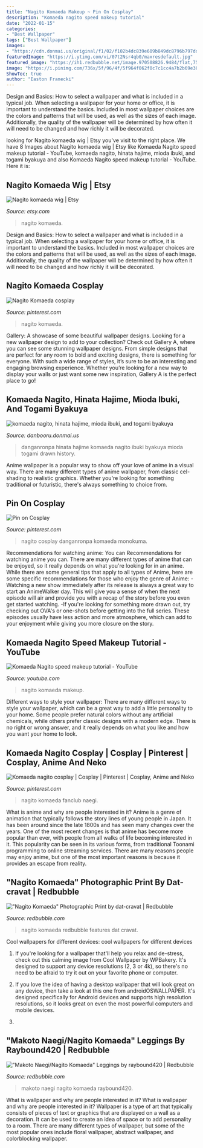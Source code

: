 ```yaml
---
title: "Nagito Komaeda Makeup ~ Pin On Cosplay"
description: "Komaeda nagito speed makeup tutorial"
date: "2022-01-15"
categories:
- "Best Wallpaper"
tags: ["Best Wallpaper"]
images:
- "https://cdn.donmai.us/original/f1/02/f102b4dc839e609b849dc8796b797dd0.png"
featuredImage: "https://i.ytimg.com/vi/07t2Nsr4qb0/maxresdefault.jpg"
featured_image: "https://ih1.redbubble.net/image.970508826.9484/flat,750x1000,075,t.jpg"
image: "https://i.pinimg.com/736x/5f/96/4f/5f964f062f0c7c1cc4a7b2b69e38cd81.jpg"
ShowToc: true
author: "Easton Franecki"
---
```



Design and Basics: How to select a wallpaper and what is included in a typical job.
When selecting a wallpaper for your home or office, it is important to understand the basics. Included in most wallpaper choices are the colors and patterns that will be used, as well as the sizes of each image. Additionally, the quality of the wallpaper will be determined by how often it will need to be changed and how richly it will be decorated.

	

		
looking for Nagito komaeda wig | Etsy you've visit to the right place. We have 8 Images about Nagito komaeda wig | Etsy like Komaeda Nagito speed makeup tutorial - YouTube, komaeda nagito, hinata hajime, mioda ibuki, and togami byakuya and also Komaeda Nagito speed makeup tutorial - YouTube. Here it is:
		
    
## Nagito Komaeda Wig | Etsy

<img loading=lazy src="https://i.etsystatic.com/26387766/r/il/2bcf2c/3115167621/il_1588xN.3115167621_q71h.jpg" onerror="this.onerror=null;this.src='https://tse4.mm.bing.net/th?id=OIP.oGC-nSh88UUWA3T5HN4a8QHaKX&amp;pid=15.1';" alt="Nagito komaeda wig | Etsy">

_Source: etsy.com_

>nagito komaeda. 

	

Design and Basics: How to select a wallpaper and what is included in a typical job.
When selecting a wallpaper for your home or office, it is important to understand the basics. Included in most wallpaper choices are the colors and patterns that will be used, as well as the sizes of each image. Additionally, the quality of the wallpaper will be determined by how often it will need to be changed and how richly it will be decorated.

    
## Nagito Komaeda Cosplay

<img loading=lazy src="https://i.pinimg.com/736x/5f/96/4f/5f964f062f0c7c1cc4a7b2b69e38cd81.jpg" onerror="this.onerror=null;this.src='https://tse1.mm.bing.net/th?id=OIP.MvH4km6myrEfLW7NWd1unwHaKq&amp;pid=15.1';" alt="Nagito Komaeda cosplay">

_Source: pinterest.com_

>nagito komaeda. 

	

Gallery: A showcase of some beautiful wallpaper designs.
Looking for a new wallpaper design to add to your collection? Check out Gallery A, where you can see some stunning wallpaper designs. From simple designs that are perfect for any room to bold and exciting designs, there is something for everyone. With such a wide range of styles, it’s sure to be an interesting and engaging browsing experience. Whether you’re looking for a new way to display your walls or just want some new inspiration, Gallery A is the perfect place to go!





	
	
    
## Komaeda Nagito, Hinata Hajime, Mioda Ibuki, And Togami Byakuya

<img loading=lazy src="https://cdn.donmai.us/original/f1/02/f102b4dc839e609b849dc8796b797dd0.png" onerror="this.onerror=null;this.src='https://tse2.mm.bing.net/th?id=OIP.8QK03IOeYJuEnch5a3l90AHaIJ&amp;pid=15.1';" alt="komaeda nagito, hinata hajime, mioda ibuki, and togami byakuya">

_Source: danbooru.donmai.us_

>danganronpa hinata hajime komaeda nagito ibuki byakuya mioda togami drawn history. 

	

Anime wallpaper is a popular way to show off your love of anime in a visual way. There are many different types of anime wallpaper, from classic cel-shading to realistic graphics. Whether you're looking for something traditional or futuristic, there's always something to choice from.

    
## Pin On Cosplay

<img loading=lazy src="https://i.pinimg.com/originals/0a/7b/f4/0a7bf408c03649346c9904341658ca80.jpg" onerror="this.onerror=null;this.src='https://tse2.mm.bing.net/th?id=OIP.2GzasdDe8yNmKF9-O1nn-AHaLI&amp;pid=15.1';" alt="Pin on Cosplay">

_Source: pinterest.com_

>nagito cosplay danganronpa komaeda monokuma. 

	

Recommendations for watching anime: You can
Recommendations for watching anime you can. There are many different types of anime that can be enjoyed, so it really depends on what you're looking for in an anime. While there are some general tips that apply to all types of Anime, here are some specific recommendations for those who enjoy the genre of Anime: 
-Watching a new show immediately after its release is always a great way to start an AnimeWalker day. This will give you a sense of when the next episode will air and provide you with a recap of the story before you even get started watching. 
-If you're looking for something more drawn out, try checking out OVA's or one-shots before getting into the full series. These episodes usually have less action and more atmosphere, which can add to your enjoyment while giving you more closure on the story.

    
## Komaeda Nagito Speed Makeup Tutorial - YouTube

<img loading=lazy src="https://i.ytimg.com/vi/07t2Nsr4qb0/maxresdefault.jpg" onerror="this.onerror=null;this.src='https://tse4.mm.bing.net/th?id=OIP.oqWMa8RsrLf7OUlJ-E9YkQHaEK&amp;pid=15.1';" alt="Komaeda Nagito speed makeup tutorial - YouTube">

_Source: youtube.com_

>nagito komaeda makeup. 

	

Different ways to style your wallpaper:
There are many different ways to style your wallpaper, which can be a great way to add a little personality to your home. Some people prefer natural colors without any artificial chemicals, while others prefer classic designs with a modern edge. There is no right or wrong answer, and it really depends on what you like and how you want your home to look.

    
## Komaeda Nagito Cosplay | Cosplay | Pinterest | Cosplay, Anime And Neko

<img loading=lazy src="https://i.pinimg.com/736x/4d/f0/42/4df0426f43b3e512dbf06e0a53add779--anime-cosplay-awesome.jpg" onerror="this.onerror=null;this.src='https://tse3.mm.bing.net/th?id=OIP.Mbm3_l920AC_wr3ae94GBwHaLI&amp;pid=15.1';" alt="Komaeda nagito cosplay | Cosplay | Pinterest | Cosplay, Anime and Neko">

_Source: pinterest.com_

>nagito komaeda fanclub naegi. 

	

What is anime and why are people interested in it?
Anime is a genre of animation that typically follows the story lines of young people in Japan. It has been around since the late 1800s and has seen many changes over the years. One of the most recent changes is that anime has become more popular than ever, with people from all walks of life becoming interested in it. This popularity can be seen in its various forms, from traditional Toonami programming to online streaming services. There are many reasons people may enjoy anime, but one of the most important reasons is because it provides an escape from reality.

    
## &quot;Nagito Komaeda&quot; Photographic Print By Dat-cravat | Redbubble

<img loading=lazy src="https://ih1.redbubble.net/image.634467486.1343/flat,750x,075,f-pad,750x1000,f8f8f8.jpg" onerror="this.onerror=null;this.src='https://tse2.mm.bing.net/th?id=OIP.3gg4EeCxrTnIE1j-5LcwkQHaJ4&amp;pid=15.1';" alt="&quot;Nagito Komaeda&quot; Photographic Print by dat-cravat | Redbubble">

_Source: redbubble.com_

>nagito komaeda redbubble features dat cravat. 

	

Cool wallpapers for different devices:
cool wallpapers for different devices 

1. If you're looking for a wallpaper that'll help you relax and de-stress, check out this calming image from Cool Wallpaper by WPBakery. It's designed to support any device resolutions (2, 3 or 4k), so there's no need to be afraid to try it out on your favorite phone or computer.

2. If you love the idea of having a desktop wallpaper that will look great on any device, then take a look at this one from androidOSWALLPAPER. It's designed specifically for Android devices and supports high resolution resolutions, so it looks great on even the most powerful computers and mobile devices.

3.

    
## &quot;Makoto Naegi/Nagito Komaeda&quot; Leggings By Raybound420 | Redbubble

<img loading=lazy src="https://ih1.redbubble.net/image.970508826.9484/flat,750x1000,075,t.jpg" onerror="this.onerror=null;this.src='https://tse1.mm.bing.net/th?id=OIP.Zf8FrH5SH4QdPjj2DNp4lQHaJ4&amp;pid=15.1';" alt="&quot;Makoto Naegi/Nagito Komaeda&quot; Leggings by raybound420 | Redbubble">

_Source: redbubble.com_

>makoto naegi nagito komaeda raybound420. 

	

What is wallpaper and why are people interested in it?
What is wallpaper and why are people interested in it?
Wallpaper is a type of art that typically consists of pieces of text or graphics that are displayed on a wall as a decoration. It can be used to create an idea of space or to add personality to a room. There are many different types of wallpaper, but some of the most popular ones include floral wallpaper, abstract wallpaper, and colorblocking wallpaper.

